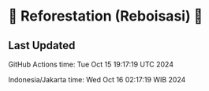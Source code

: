 
# 🌳 Reforestation (Reboisasi) 🌲

## Last Updated

GitHub Actions time: Tue Oct 15 19:17:19 UTC 2024

Indonesia/Jakarta time: Wed Oct 16 02:17:19 WIB 2024
